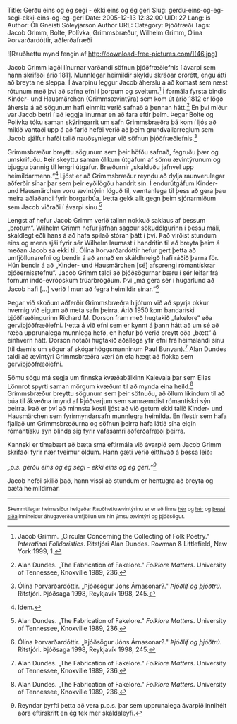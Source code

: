Title: Gerðu eins og ég segi - ekki eins og ég geri
Slug: gerdu-eins-og-eg-segi-ekki-eins-og-eg-geri
Date: 2005-12-13 12:32:00
UID: 27
Lang: is
Author: Óli Gneisti Sóleyjarson
Author URL: 
Category: Þjóðfræði
Tags: Jacob Grimm, Bolte, Polívka, Grimmsbræður, Wilhelm Grimm, Ólína Þorvarðardóttir, aðferðafræði

![Rauðhettu mynd fengin af http://download-free-pictures.com/](46.jpg)

Jacob Grimm lagði línurnar varðandi söfnun þjóðfræðiefnis í ávarpi sem hann skrifaði árið 1811.  Munnlegar heimildir skyldu skráðar orðrétt, engu átti að breyta né sleppa.  Í ávarpinu leggur Jacob áherslu á að komast sem næst rótunum með því að safna efni í þorpum og sveitum.[^1] Í formála fyrsta bindis Kinder- und Hausmärchen (Grimmsævintýra) sem kom út árið 1812 er lögð áhersla á að sögunum hafi einmitt verið safnað á þennan hátt.[^2] En því miður var Jacob betri í að leggja línurnar en að fara eftir þeim.  Þegar Bolte og Polívka tóku saman skýringarrit um safn Grimmsbræðra þá kom í ljós að mikið vantaði upp á að farið hefði verið að þeim grundvallarreglum sem Jacob sjálfur hafði talið nauðsynlegar við söfnun þjóðfræðiefnis.[^3]

Grimmsbræður breyttu sögunum sem þeir höfðu safnað, fegruðu þær og umskrifuðu.  Þeir skeyttu saman ólíkum útgáfum af sömu ævintýrunum og bjuggu þannig til lengri útgáfur.  Bræðurnir „skálduðu jafnvel upp heimildarmenn.“[^4] Ljóst er að Grimmsbræður reyndu að dylja raunverulegar aðferðir sínar þar sem þeir eyðilögðu handrit sín.  Í endurútgáfum Kinder- und Hausmärchen voru ævintýrin löguð til, væntanlega til þess að gera þau meira aðlaðandi fyrir borgarbúa.  Þetta gekk allt gegn þeim sjónarmiðum sem Jacob viðraði í ávarpi sínu.[^5]

Lengst af hefur Jacob Grimm verið talinn nokkuð saklaus af þessum „brotum“.  Wilhelm Grimm hefur jafnan sagður sökudólgurinn í þessu máli, skáldlegt eðli hans á að hafa spilað stóran þátt í því.  Það virðist stundum eins og menn sjái fyrir sér Wilhelm laumast í handritin til að breyta þeim á meðan Jacob sá ekki til.  Ólína Þorvarðardóttir hefur gert þetta að umfjöllunarefni og bendir á að annað en skáldhneigð hafi ráðið þarna för.  Hún bendir á að „Kinder- und Hausmärchen [sé] afsprengi rómantískrar þjóðernisstefnu“.  Jacob Grimm taldi að þjóðsögurnar bæru í sér leifar frá fornum indó-evrópskum trúarbrögðum.  Því „má gera sér í hugarlund að Jacob hafi [...] verið í mun að fegra heimildir sínar.“[^6]

Þegar við skoðum aðferðir Grimmsbræðra hljótum við að spyrja okkur hvernig við eigum að meta safn þeirra.  Árið 1950 kom bandaríski þjóðfræðingurinn Richard M. Dorson fram með hugtakið „fakelore“ eða gerviþjóðfræðiefni.  Þetta á við efni sem er kynnt á þann hátt að um sé að ræða upprunalega munnlega hefð, en hefur þó verið breytt eða „bætt“ á einhvern hátt. Dorson notaði hugtakið aðallega yfir efni frá heimalandi sínu (til dæmis um sögur af skógarhöggsmanninum Paul Bunyan).[^7] Alan Dundes taldi að ævintýri Grimmsbræðra væri án efa hægt að flokka sem gerviþjóðfræðiefni.

Sömu sögu má segja um finnska kvæðabálkinn Kalevala þar sem Elias Lönnrot spyrti saman mörgum kvæðum til að mynda eina heild.[^8] Grimmsbræður breyttu sögunum sem þeir söfnuðu, að öllum líkindum til að búa til ákveðna ímynd af Þjóðverjum sem samræmdist rómantískri sýn þeirra.  Það er því að minnsta kosti ljóst að við getum ekki talið Kinder- und Hausmärchen sem fyrirmyndarsafn munnlegra heimilda.  En flestir sem hafa fjallað um Grimmsbræðurna og söfnun þeirra hafa látið sína eigin rómantísku sýn blinda sig fyrir vafasamri aðferðafræði þeirra.

Kannski er tímabært að bæta smá eftirmála við ávarpið sem Jacob Grimm skrifaði fyrir nær tveimur öldum.  Hann gæti verið eitthvað á þessa leið:

_„p.s. gerðu eins og ég segi - ekki eins og ég geri.“[^9]_

Jacob hefði skilið það, hann vissi að stundum er hentugra að breyta og bæta heimildirnar.

---

<small class="blurb">Skemmtilegar heimasíður helgaðar Rauðhettuævintýrinu er er að finna [hér](http://mld.ursinus.edu/Maerchen/redridinghood.html) og [hér](http://www.surlalunefairytales.com/ridinghood/notes.html) og [þessi síða](http://www.surlalunefairytales.com/index.html) inniheldur áhugaverða umfjöllun um hin ýmsu ævintýri og þjóðsögur.</small>


[^1]: Jacob Grimm. „Circular Concerning the Collecting of Folk Poetry." <cite>Interatinal Folkloristics</cite>. Ritstjóri Alan Dundes. Rowman & Littlefield, New York 1999, 1.

[^2]: Alan Dundes. „The Fabrication of Fakelore." <cite>Folklore Matters</cite>. University of Tennessee, Knoxville 1989, 236.

[^3]: Ólína Þorvarðardóttir. „Þjóðsögur Jóns Árnasonar?." <cite>Þjóðlíf og þjóðtrú</cite>. Ritstjóri. Þjóðsaga 1998, Reykjavík 1998, 245.

[^4]: Idem.

[^5]: Alan Dundes. „The Fabrication of Fakelore." <cite>Folklore Matters</cite>. University of Tennessee, Knoxville 1989, 236.

[^6]: Ólína Þorvarðardóttir. „Þjóðsögur Jóns Árnasonar?." <cite>Þjóðlíf og þjóðtrú</cite>. Ritstjóri. Þjóðsaga 1998, Reykjavík 1998, 245.

[^7]: Alan Dundes. „The Fabrication of Fakelore." <cite>Folklore Matters</cite>. University of Tennessee, Knoxville 1989, 236.

[^8]: Alan Dundes. „The Fabrication of Fakelore." <cite>Folklore Matters</cite>. University of Tennessee, Knoxville 1989, 236.

[^9]: Reyndar þyrfti þetta að vera p.p.s. þar sem upprunalega ávarpið innihélt aðra eftirskrift en ég tek mér skáldaleyfi.



